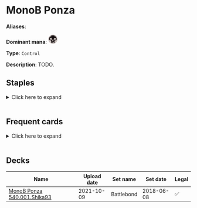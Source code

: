 <!-- This page is automatically generated by Myr: do not update it manually. Changes directly applied here will be lost. -->
# MonoB Ponza

**Aliases**: 

**Dominant mana**: <img src="../resources/images/mana/B.png" width="25"/>

**Type**: `Control`

**Description**: TODO.

## **Staples**

<details>
  <summary>Click here to expand</summary>
</details><br/>

## **Frequent cards**

<details>
  <summary>Click here to expand</summary>
</details><br/>

## **Decks**

| Name | Upload date | Set name | Set date | Legal |
| -----| ----------- | -------- | -------- | ----- |
| [MonoB Ponza 540.001.Shika93](https://www.mtggoldfish.com/deck/4351754) | 2021-10-09 | Battlebond | 2018-06-08 | ✅ |


